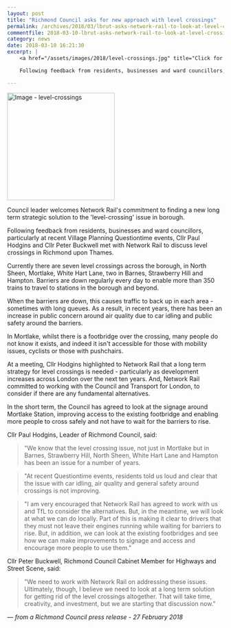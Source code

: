 ```yaml
---
layout: post
title: "Richmond Council asks for new approach with level crossings"
permalink: /archives/2018/03/lbrut-asks-network-rail-to-look-at-level-crossings.html
commentfile: 2018-03-10-lbrut-asks-network-rail-to-look-at-level-crossings
category: news
date: 2018-03-10 16:21:30
excerpt: |
    <a href="/assets/images/2018/level-crossings.jpg" title="Click for a larger image"><img src="/assets/images/2018/level-crossings-thumb.jpg" width="150" alt="Image - level-crossings"  class="photo right"/></a>

    Following feedback from residents, businesses and ward councillors, particularly at recent Village Planning Questiontime events, Cllr Paul Hodgins and Cllr Peter Buckwell met with Network Rail to discuss level crossings in Richmond upon Thames.

---
```


<a href="/assets/images/2018/level-crossings.jpg" title="Click for a larger image"><img src="/assets/images/2018/level-crossings-thumb.jpg" width="250" alt="Image - level-crossings"  class="photo right"/></a>

Council leader welcomes Network Rail's commitment to finding a new long term strategic solution to the 'level-crossing' issue in borough.

Following feedback from residents, businesses and ward councillors, particularly at recent Village Planning Questiontime events, Cllr Paul Hodgins and Cllr Peter Buckwell met with Network Rail to discuss level crossings in Richmond upon Thames.

Currently there are seven level crossings across the borough, in North Sheen, Mortlake, White Hart Lane, two in Barnes, Strawberry Hill and Hampton.  Barriers are down regularly every day to enable more than 350 trains to travel to stations in the borough and beyond.

When the barriers are down, this causes traffic to back up in each area - sometimes with long queues. As a result, in recent years, there has been an increase in public concern around air quality due to car idling and public safety around the barriers.

In Mortlake, whilst there is a footbridge over the crossing, many people do not know it exists, and indeed it isn't accessible for those with mobility issues, cyclists or those with pushchairs.

At a meeting, Cllr Hodgins highlighted to Network Rail that a long term strategy for level crossings is needed - particularly as development increases across London over the next ten years. And, Network Rail committed to working with the Council and Transport for London, to consider if there are any fundamental alternatives.

In the short term, the Council has agreed to look at the signage around Mortlake Station, improving access to the existing footbridge and enabling more people to cross safely and not have to wait for the barriers to rise.

Cllr Paul Hodgins, Leader of Richmond Council, said:

> "We know that the level crossing issue, not just in Mortlake but in Barnes, Strawberry Hill, North Sheen, White Hart Lane and Hampton has been an issue for a number of years.

> "At recent Questiontime events, residents told us loud and clear that the issue with car idling, air quality and general safety around crossings is not improving.

> "I am very encouraged that Network Rail has agreed to work with us and TfL to consider the alternatives. But, in the meantime, we will look at what we can do locally. Part of this is making it clear to drivers that they must not leave their engines running while waiting for barriers to rise. But, in addition, we can look at the existing footbridges and see how we can make improvements to signage and access and encourage more people to use them."


Cllr Peter Buckwell, Richmond Council Cabinet Member for Highways and Street Scene, said:


> "We need to work with Network Rail on addressing these issues. Ultimately, though, I believe we need to look at a long term solution for getting rid of the level crossings altogether. That will take time, creativity, and investment, but we are starting that discussion now."

<cite>&mdash; from a Richmond Council press release - 27 February 2018</cite>
